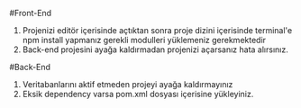#Front-End

1) Projenizi editör içerisinde açtıktan sonra proje dizini içerisinde terminal'e npm install yapmanız gerekli modulleri yüklemeniz gerekmektedir
2) Back-end projesini ayağa kaldırmadan projenizi açarsanız hata alırsınız.

#Back-End

1) Veritabanlarını aktif etmeden projeyi ayağa kaldırmayınız
2) Eksik dependency varsa pom.xml dosyası içerisine yükleyiniz. 
